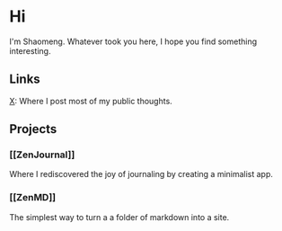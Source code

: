 # Hi

I'm Shaomeng. Whatever took you here, I hope you find something interesting. 


## Links
[X](https://x.com/randomor): Where I post most of my public thoughts.

## Projects

### [[ZenJournal]]
Where I rediscovered the joy of journaling by creating a minimalist app.

### [[ZenMD]]
The simplest way to turn a a folder of markdown into a site. 
